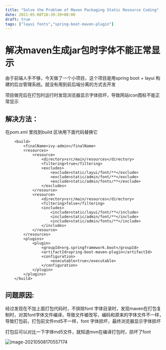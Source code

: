 ```yaml
---
title: "Solve the Problem of Maven Packaging Static Resource Coding"
date: 2021-05-08T16:39:39+08:00
draft: true
tags: ["layui fonts","spring-boot-maven-plugin"]
---
```

# 解决maven生成jar包时字体不能正常显示

由于前端人手不够，今天做了一个小项目，这个项目是用spring boot  + layui 构建的后台管理系统。就没有用到前后端分离的方式去开发

项目做完后在打包时运行时发现浏览器显示字体损坏，导致网站icon图标不能正常显示

##  解决方法：

在pom.xml 里找到build 区块用下面代码替换它

```
    <build>
        <finalName>ivy-admin</finalName>
        <resources>
            <resource>
                <directory>src/main/resources</directory>
                <filtering>true</filtering>
                <excludes>
                    <exclude>static/layui/font/**</exclude>
                    <exclude>static/admin/font/**</exclude>
                    <exclude>static/admin/fonts/**</exclude>
                </excludes>
            </resource>
            <resource>
                <directory>src/main/resources</directory>
                <filtering>false</filtering>
                <includes>
                    <include>static/layui/font/**</include>
                    <include>static/admin/font/**</include>
                    <include>static/admin/fonts/**</include>
                </includes>
            </resource>
        </resources>
        <plugins>
            <plugin>
                <groupId>org.springframework.boot</groupId>
                <artifactId>spring-boot-maven-plugin</artifactId>
                <configuration>
                    <executable>true</executable>
                </configuration>
            </plugin>
        </plugins>
    </build>

```

## 问题原因:

经过发现在不加上面打包代码时，不排除font 字体目录时，发现maven在打包复制时，对其font字体文件编译，导致文件被改写，编码和原来的字体文件不一样，导致打包前，打包前文件md5不一样，font 字体损坏，最终浏览器显示字体损坏

打包后可以对比一下字体md5文件，就知道mvn在编译打包时，损坏了font

![image-20210508170557174](../../images/solve-the-problem-of-maven-packaging-static-resource-coding.assets/image-20210508170557174.png)
